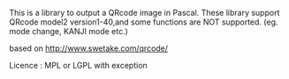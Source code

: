 This is a library to output a QRcode image in Pascal.
These library support QRcode model2 version1-40,and some functions
are NOT supported. (eg. mode change, KANJI mode etc.)

based on http://www.swetake.com/qrcode/

Licence : MPL or LGPL with exception